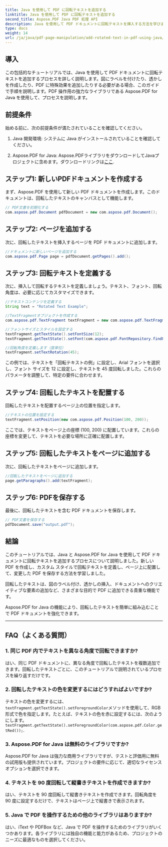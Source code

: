 ```yaml
---
title: Java を使用して PDF に回転テキストを追加する
linktitle: Java を使用して PDF に回転テキストを追加する
second_title: Aspose.PDF Java PDF 処理 API
description: Java を使用して PDF ドキュメントに回転テキストを挿入する方法を学びます。コード例を含む詳細なステップバイステップ ガイドに従って、回転テキストを使用して PDF を強化します。
type: docs
weight: 14
url: /ja/java/pdf-page-manipulation/add-rotated-text-in-pdf-using-java/
---
```


## 導入

この包括的なチュートリアルでは、Java を使用して PDF ドキュメントに回転テキストを追加するプロセスを詳しく説明します。図にラベルを付けたり、透かしを作成したり、PDF に特殊効果を追加したりする必要がある場合、このガイドで手順を説明します。PDF 操作用の強力なライブラリである Aspose.PDF for Java を使用して、プロセスを説明します。

## 前提条件

始める前に、次の前提条件が満たされていることを確認してください。

1. Java 開発環境: システムに Java がインストールされていることを確認してください。

2.  Aspose.PDF for Java: Aspose.PDFライブラリをダウンロードしてJavaプロジェクトに含めます。ダウンロードリンクは[ここ](https://releases.aspose.com/pdf/java/).

## ステップ1: 新しいPDFドキュメントを作成する

まず、Aspose.PDF を使用して新しい PDF ドキュメントを作成します。このドキュメントは、回転したテキストのキャンバスとして機能します。

```java
// PDF文書を初期化する
com.aspose.pdf.Document pdfDocument = new com.aspose.pdf.Document();
```

## ステップ2: ページを追加する

次に、回転したテキストを挿入するページを PDF ドキュメントに追加します。

```java
//ドキュメントに新しいページを追加する
com.aspose.pdf.Page page = pdfDocument.getPages().add();
```

## ステップ3: 回転テキストを定義する

次に、挿入して回転するテキストを定義しましょう。テキスト、フォント、回転角度は、必要に応じてカスタマイズできます。

```java
//テキストコンテンツを定義する
String text = "Rotated Text Example";

//TextFragmentオブジェクトを作成する
com.aspose.pdf.TextFragment textFragment = new com.aspose.pdf.TextFragment(text);

//フォントサイズとスタイルを設定する
textFragment.getTextState().setFontSize(12);
textFragment.getTextState().setFont(com.aspose.pdf.FontRepository.findFont("Arial"));

//回転角度を定義します（度単位）
textFragment.setTextRotation(45);
```

この例では、テキストを「回転テキストの例」に設定し、Arial フォントを選択し、フォント サイズを 12 に設定し、テキストを 45 度回転しました。これらのパラメータを調整して、特定の要件に合わせます。

## ステップ4: 回転したテキストを配置する

回転したテキストを配置するページ上の位置を指定します。

```java
//テキストの位置を設定する
textFragment.setPosition(new com.aspose.pdf.Position(100, 200));
```

ここでは、テキストをページ上の座標 (100, 200) に配置しています。これらの座標を変更して、テキストを必要な場所に正確に配置します。

## ステップ5: 回転したテキストをページに追加する

次に、回転したテキストをページに追加します。

```java
//回転したテキストをページに追加する
page.getParagraphs().add(textFragment);
```

## ステップ6: PDFを保存する

最後に、回転したテキストを含む PDF ドキュメントを保存します。

```java
// PDF文書を保存する
pdfDocument.save("output.pdf");
```

## 結論

このチュートリアルでは、Java と Aspose.PDF for Java を使用して PDF ドキュメントに回転テキストを追加するプロセスについて説明しました。新しい PDF を作成し、カスタム スタイルで回転テキストを定義し、ページ上に配置して、変更した PDF を保存する方法を学習しました。

回転したテキストは、図のラベル付け、透かしの挿入、ドキュメントへのクリエイティブな要素の追加など、さまざまな目的で PDF に追加できる貴重な機能です。

Aspose.PDF for Java の機能により、回転したテキストを簡単に組み込むことで PDF ドキュメントを強化できます。

---

## FAQ（よくある質問）

### 1. 同じ PDF 内でテキストを異なる角度で回転できますか?
   はい、同じ PDF ドキュメントに、異なる角度で回転したテキストを複数追加できます。回転したテキストごとに、このチュートリアルで説明されているプロセスを繰り返すだけです。

### 2. 回転したテキストの色を変更するにはどうすればよいですか?
   テキストの色を変更するには、`textFragment.getTextState().setForegroundColor`メソッドを使用して、RGB形式で色を指定します。たとえば、テキストの色を赤に設定するには、次のようにします。`textFragment.getTextState().setForegroundColor(com.aspose.pdf.Color.getRed());`.

### 3. Aspose.PDF for Java は無料のライブラリですか?
   Aspose.PDF for Java は強力な商用ライブラリですが、テストと評価用に無料の試用版も提供されています。プロジェクトの要件に応じて、適切なライセンス オプションを選択できます。

### 4. テキストを 90 度回転して縦書きテキストを作成できますか?
   はい、テキストを 90 度回転して縦書きテキストを作成できます。回転角度を 90 度に設定するだけで、テキストはページ上で縦書きで表示されます。

### 5. Java で PDF を操作するための他のライブラリはありますか?
   はい、iText や PDFBox など、Java で PDF を操作するためのライブラリがいくつかあります。各ライブラリには独自の機能と能力があるため、プロジェクトのニーズに最適なものを選択してください。